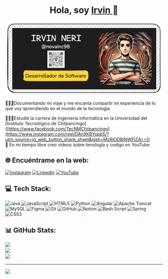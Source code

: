 <div align="center">
<h1 align="center">Hola, soy <a href="https://aristi.dev">Irvin </a> 👋</h1>
</div>
<img alt="banner" src="https://github.com/novainc98/novainc98/blob/d1ed9e281a8dcd817b12670dff3418c5286c4989/Banner3.png">

👩🏻‍💻Documentando mi viaje y me encanta compartir mi experiencia de lo que voy aprendiendo en el mundo de la tecnología.<br/>

👩🏻‍🎓Estudié la carrera de Ingeniería informática en la Universidad del [Instituto Tecnológico de Chilpancingo] ([https://www.facebook.com/TecNMChilpancingo](https://www.instagram.com/reel/DAn9XBYopb5/?utm_source=ig_web_button_share_sheet&igsh=MzRlODBiNWFlZA==))<br/>
🎨 En mi tiempo libre creo videos sobre tenología y codigo en YouTube<br/>

## 🌐 Encuéntrame en la web:
[![Instagram](https://img.shields.io/badge/Instagram-%23E4405F.svg?logo=Instagram&logoColor=white)](https://instagram.com/makigas) [![LinkedIn](https://img.shields.io/badge/LinkedIn-%230077B5.svg?logo=linkedin&logoColor=white)](https://linkedin.com/in/danirod) [![YouTube](https://img.shields.io/badge/YouTube-%23FF0000.svg?logo=YouTube&logoColor=white)](https://youtube.com/@makigas) 

## 💻 Tech Stack:
![Java](https://img.shields.io/badge/java-%23ED8B00.svg?style=for-the-badge&logo=openjdk&logoColor=white) ![JavaScript](https://img.shields.io/badge/javascript-%23323330.svg?style=for-the-badge&logo=javascript&logoColor=%23F7DF1E) ![HTML5](https://img.shields.io/badge/html5-%23E34F26.svg?style=for-the-badge&logo=html5&logoColor=white) ![Python](https://img.shields.io/badge/python-3670A0?style=for-the-badge&logo=python&logoColor=ffdd54) ![Angular](https://img.shields.io/badge/angular-%23DD0031.svg?style=for-the-badge&logo=angular&logoColor=white) ![Apache Tomcat](https://img.shields.io/badge/apache%20tomcat-%23F8DC75.svg?style=for-the-badge&logo=apache-tomcat&logoColor=black) ![MySQL](https://img.shields.io/badge/mysql-4479A1.svg?style=for-the-badge&logo=mysql&logoColor=white) ![Figma](https://img.shields.io/badge/figma-%23F24E1E.svg?style=for-the-badge&logo=figma&logoColor=white) ![Git](https://img.shields.io/badge/git-%23F05033.svg?style=for-the-badge&logo=git&logoColor=white) ![GitHub](https://img.shields.io/badge/github-%23121011.svg?style=for-the-badge&logo=github&logoColor=white) ![Notion](https://img.shields.io/badge/Notion-%23000000.svg?style=for-the-badge&logo=notion&logoColor=white) ![Bash Script](https://img.shields.io/badge/bash_script-%23121011.svg?style=for-the-badge&logo=gnu-bash&logoColor=white) ![Spring](https://img.shields.io/badge/spring-%236DB33F.svg?style=for-the-badge&logo=spring&logoColor=white) ![CSS3](https://img.shields.io/badge/css3-%231572B6.svg?style=for-the-badge&logo=css3&logoColor=white)
## 📊 GitHub Stats:
![](https://github-readme-stats.vercel.app/api?username=danirod&theme=dark&hide_border=false&include_all_commits=false&count_private=false)<br/>
![](https://github-readme-streak-stats.herokuapp.com/?user=danirod&theme=dark&hide_border=false)<br/>
![](https://github-readme-stats.vercel.app/api/top-langs/?username=danirod&theme=dark&hide_border=false&include_all_commits=false&count_private=false&layout=compact)

---
[![](https://visitcount.itsvg.in/api?id=danirod&icon=0&color=0)](https://visitcount.itsvg.in)

<!-- Proudly created with GPRM ( https://gprm.itsvg.in ) -->
